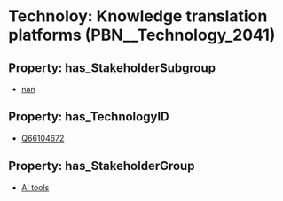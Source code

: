 # Technoloy: __Knowledge translation platforms__ (PBN__Technology_2041)

## Property: has_StakeholderSubgroup

* [nan](PBN__TechSubgroup_7)

## Property: has_TechnologyID

* [Q66104672](Q66104672)

## Property: has_StakeholderGroup

* [AI tools](PBN__TechGroup_0)

